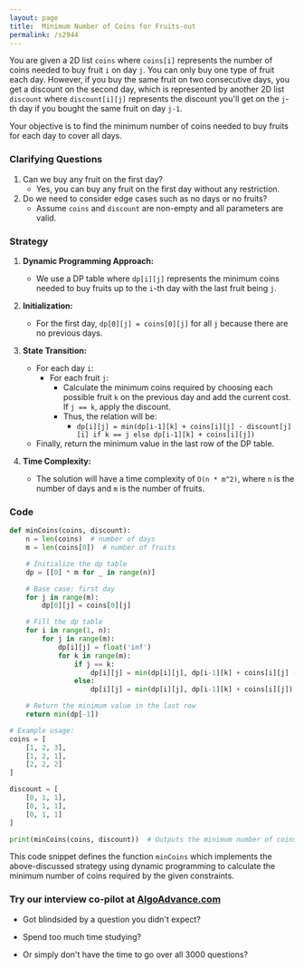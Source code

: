 ```yaml
---
layout: page
title:  Minimum Number of Coins for Fruits-out
permalink: /s2944
---
```


You are given a 2D list `coins` where `coins[i]` represents the number of coins needed to buy fruit `i` on day `j`. You can only buy one type of fruit each day. However, if you buy the same fruit on two consecutive days, you get a discount on the second day, which is represented by another 2D list `discount` where `discount[i][j]` represents the discount you'll get on the `j`-th day if you bought the same fruit on day `j-1`.

Your objective is to find the minimum number of coins needed to buy fruits for each day to cover all days.

### Clarifying Questions
1. Can we buy any fruit on the first day?
   - Yes, you can buy any fruit on the first day without any restriction.
2. Do we need to consider edge cases such as no days or no fruits?
   - Assume `coins` and `discount` are non-empty and all parameters are valid.

### Strategy

1. **Dynamic Programming Approach:**
   - We use a DP table where `dp[i][j]` represents the minimum coins needed to buy fruits up to the `i`-th day with the last fruit being `j`.

2. **Initialization:**
   - For the first day, `dp[0][j] = coins[0][j]` for all `j` because there are no previous days.

3. **State Transition:**
   - For each day `i`:
     - For each fruit `j`:
       - Calculate the minimum coins required by choosing each possible fruit `k` on the previous day and add the current cost. If `j == k`, apply the discount.
       - Thus, the relation will be:
         - `dp[i][j] = min(dp[i-1][k] + coins[i][j] - discount[j][i] if k == j else dp[i-1][k] + coins[i][j])`
   - Finally, return the minimum value in the last row of the DP table.

4. **Time Complexity:**
   - The solution will have a time complexity of `O(n * m^2)`, where `n` is the number of days and `m` is the number of fruits.

### Code

```python
def minCoins(coins, discount):
    n = len(coins)  # number of days
    m = len(coins[0])  # number of fruits

    # Initialize the dp table
    dp = [[0] * m for _ in range(n)]

    # Base case: first day
    for j in range(m):
        dp[0][j] = coins[0][j]

    # Fill the dp table
    for i in range(1, n):
        for j in range(m):
            dp[i][j] = float('inf')
            for k in range(m):
                if j == k:
                    dp[i][j] = min(dp[i][j], dp[i-1][k] + coins[i][j] - discount[j][i])
                else:
                    dp[i][j] = min(dp[i][j], dp[i-1][k] + coins[i][j])

    # Return the minimum value in the last row
    return min(dp[-1])

# Example usage:
coins = [
    [1, 2, 3],
    [1, 2, 1],
    [2, 2, 2]
]

discount = [
    [0, 1, 1],
    [0, 1, 1],
    [0, 1, 1]
]

print(minCoins(coins, discount))  # Outputs the minimum number of coins needed
```

This code snippet defines the function `minCoins` which implements the above-discussed strategy using dynamic programming to calculate the minimum number of coins required by the given constraints.


### Try our interview co-pilot at [AlgoAdvance.com](https://algoAdvance.com)

- Got blindsided by a question you didn't expect?

- Spend too much time studying?

- Or simply don't have the time to go over all 3000 questions?

